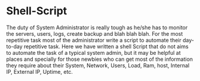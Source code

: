 # Shell-Script
The duty of System Administrator is really tough as he/she has to monitor the servers, 
users, logs, create backup and blah blah blah. For the most repetitive task most of the administrator
write a script to automate their day-to-day repetitive task. Here we have written a shell Script that 
do not aims to automate the task of a typical system admin, but it may be helpful at places and specially 
for those newbies who can get most of the information they require about their System, Network, Users, Load, Ram,
host, Internal IP, External IP, Uptime, etc.
